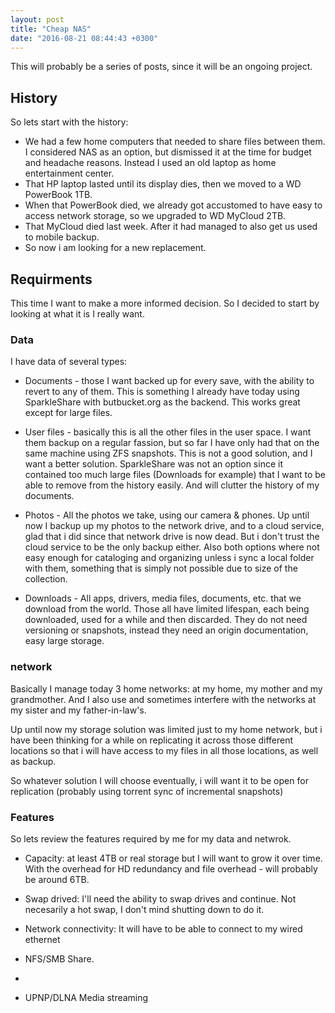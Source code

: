 ```yaml
---
layout: post
title: "Cheap NAS"
date: "2016-08-21 08:44:43 +0300"
---
```

This will probably be a series of posts, since it will be an ongoing project.

## History

So lets start with the history:
- We had a few home computers that needed to share files between them. I considered NAS as an option, but dismissed it at the time for budget and headache reasons. Instead I used an old laptop as home entertainment center.
- That HP laptop lasted until its display dies, then we moved to a WD PowerBook 1TB.
- When that PowerBook died, we already got accustomed to have easy to access network storage, so we upgraded to WD MyCloud 2TB.
- That MyCloud died last week. After it had managed to also get us used to mobile backup.
- So now i am looking for a new replacement.

## Requirments

This time I want to make a more informed decision. So I decided to start by looking at what it is I really want.

### Data

I have data of several types:

- Documents - those I want backed up for every save, with the ability to revert to any of them.
This is something I already have today using SparkleShare with butbucket.org as the backend. This works great except for large files.

- User files - basically this is all the other files in the user space. I want them backup on a regular fassion, but so far I have only had that on the same machine using ZFS snapshots.
This is not a good solution, and I want a better solution. SparkleShare was not an option since it contained too much large files (Downloads for example) that I want to be able to remove from the history easily. And will clutter the history of my documents.

- Photos - All the photos we take, using our camera & phones.
Up until now I backup up my photos to the network drive, and to a cloud service, glad that i did since that network drive is now dead. But i don't trust the cloud service to be the only backup either.
Also both options where not easy enough for cataloging and organizing unless i sync a local folder with them, something that is simply not possible due to size of the collection.

- Downloads - All apps, drivers, media files, documents, etc. that we download from the world. Those all have limited lifespan, each being downloaded, used for a while and then discarded.
They do not need versioning or snapshots, instead they need an origin documentation, easy large storage.

### network

Basically I manage today 3 home networks: at my home, my mother and my grandmother. And I also use and sometimes interfere with the networks at my sister and my father-in-law's.

Up until now my storage solution was limited just to my home network, but i have been thinking for a while on replicating it across those different locations so that i will have access to my files in all those locations, as well as backup.

So whatever solution I will choose eventually, i will want it to be open for replication (probably using torrent sync of incremental snapshots)

### Features

So lets review the features required by me for my data and netwrok.

- Capacity: at least 4TB or real storage but I will want to grow it over time. With the overhead for HD redundancy and file overhead - will probably be around 6TB.

- Swap drived: I'll need the ability to swap drives and continue. Not necesarily a hot swap, I don't mind shutting down to do it.

- Network connectivity: It will have to be able to connect to my wired ethernet

- NFS/SMB Share.
-
- UPNP/DLNA Media streaming

